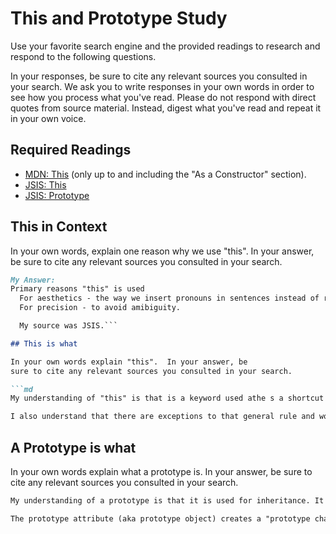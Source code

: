 # This and Prototype Study

Use your favorite search engine and the provided readings to research and
respond to the following questions.

In your responses, be sure to cite any relevant sources you consulted in your
search. We ask you to write responses in your own words in order to see how you
process what you've read. Please do not respond with direct quotes from source
material. Instead, digest what you've read and repeat it in your own voice.

## Required Readings

-   [MDN: This](https://developer.mozilla.org/en-US/docs/Web/JavaScript/Reference/Operators/this)
(only up to and including the "As a Constructor" section).
-   [JSIS: This](http://javascriptissexy.com/understand-javascripts-this-with-clarity-and-master-it/)
-   [JSIS: Prototype](http://javascriptissexy.com/javascript-prototype-in-plain-detailed-language/)

## This in Context

In your own words, explain one reason why we use "this". In your answer, be
sure to cite any relevant sources you consulted in your search.


```md
My Answer:
Primary reasons "this" is used
  For aesthetics - the way we insert pronouns in sentences instead of repeating someone's proper name in that sentence.
  For precision - to avoid amibiguity.

  My source was JSIS.```

## This is what

In your own words explain "this".  In your answer, be
sure to cite any relevant sources you consulted in your search.

```md
My understanding of "this" is that is a keyword used athe s a shortcut reference to an object. It is a variable that holds the value of the object that invokes the function where it is used and can access methods and properties of the object.

I also understand that there are exceptions to that general rule and work-arounds for them such as bind, apply, call and setting "this" as a variable, however, I do not fully understand those exceptions...yet!
```

## A Prototype is what

In your own words explain what a prototype is.  In your answer, be
sure to cite any relevant sources you consulted in your search.

```md
My understanding of a prototype is that it is used for inheritance. It acts as a pointer to the object's parent and inherits its properties and methods. I learned, in JSIS, that Javascript does not have "classical inheritance based on Classes" and all inheritance is possible through the prototype property.

The prototype attribute (aka prototype object) creates a "prototype chain" (like a lineage tree) which can look for properties and methods of an object until it doesn't find any more.
```

